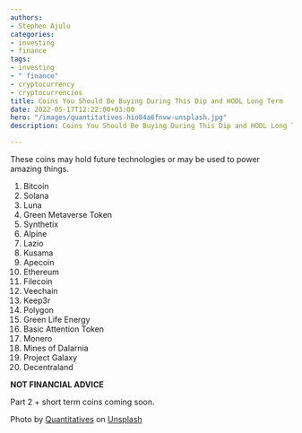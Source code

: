 ```yaml
---
authors:
- Stephen Ajulu
categories:
- investing
- finance
tags:
- investing
- " finance"
- cryptocurrency
- cryptocurrencies
title: Coins You Should Be Buying During This Dip and HODL Long Term
date: 2022-05-17T12:22:00+03:00
hero: "/images/quantitatives-hio84a6fnvw-unsplash.jpg"
description: Coins You Should Be Buying During This Dip and HODL Long Term

---
```

These coins may hold future technologies or may be used to power amazing things.

 1. Bitcoin
 2. Solana
 3. Luna
 4. Green Metaverse Token
 5. Synthetix
 6. Alpine
 7. Lazio
 8. Kusama
 9. Apecoin
10. Ethereum
11. Filecoin
12. Veechain
13. Keep3r
14. Polygon
15. Green Life Energy
16. Basic Attention Token
17. Monero
18. Mines of Dalarnia
19. Project Galaxy
20. Decentraland

**NOT FINANCIAL ADVICE**

Part 2 + short term coins coming soon.

Photo by [Quantitatives](https://unsplash.com/@quantitatives?utm_source=unsplash&utm_medium=referral&utm_content=creditCopyText) on [Unsplash](https://unsplash.com/photos/ViTy1SLGMxk?utm_source=unsplash&utm_medium=referral&utm_content=creditCopyText)